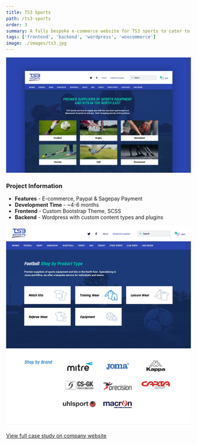 ```yaml
---
title: TS3 Sports
path: /ts3-sports
order: 3
summary: A fully bespoke e-commerce website for TS3 sports to cater to local clubs and schools. Providing a huge range of sports and dance wear apparel and equipment
tags: ['frontend', 'backend', 'wordpress', 'woocommerce']
image: ./images/ts3.jpg
---
```


![background](./images/ts3.jpg)

### Project Information

- **Features** - E-commerce, Paypal & Sagepay Payment
- **Development Time** - ~4-6 months
- **Frontend** - Custom Bootstrap Theme, SCSS
- **Backend** - Wordpress with custom content types and plugins

![background](./images/ts32.jpg)

[View full case study on company website](https://viacreative.co.uk/case-studies/ts3-sports)
